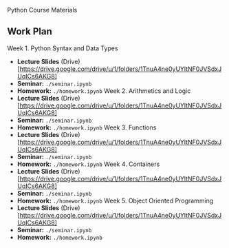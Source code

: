 Python Course Materials

## Work Plan

Week 1. Python Syntax and Data Types
* __Lecture Slides__ (Drive)[https://drive.google.com/drive/u/1/folders/1TnuA4ne0yUYltNF0JVSdxJUqICs6AKG8]
* __Seminar:__ `./seminar.ipynb`
* __Homework:__ `./homework.ipynb`
Week 2. Arithmetics and Logic
* __Lecture Slides__ (Drive)[https://drive.google.com/drive/u/1/folders/1TnuA4ne0yUYltNF0JVSdxJUqICs6AKG8]
* __Seminar:__ `./seminar.ipynb`
* __Homework:__ `./homework.ipynb`
Week 3. Functions
* __Lecture Slides__ (Drive)[https://drive.google.com/drive/u/1/folders/1TnuA4ne0yUYltNF0JVSdxJUqICs6AKG8]
* __Seminar:__ `./seminar.ipynb`
* __Homework:__ `./homework.ipynb`
Week 4. Containers
* __Lecture Slides__ (Drive)[https://drive.google.com/drive/u/1/folders/1TnuA4ne0yUYltNF0JVSdxJUqICs6AKG8]
* __Seminar:__ `./seminar.ipynb`
* __Homework:__ `./homework.ipynb`
Week 5. Object Oriented Programming
* __Lecture Slides__ (Drive)[https://drive.google.com/drive/u/1/folders/1TnuA4ne0yUYltNF0JVSdxJUqICs6AKG8]
* __Seminar:__ `./seminar.ipynb`
* __Homework:__ `./homework.ipynb`
